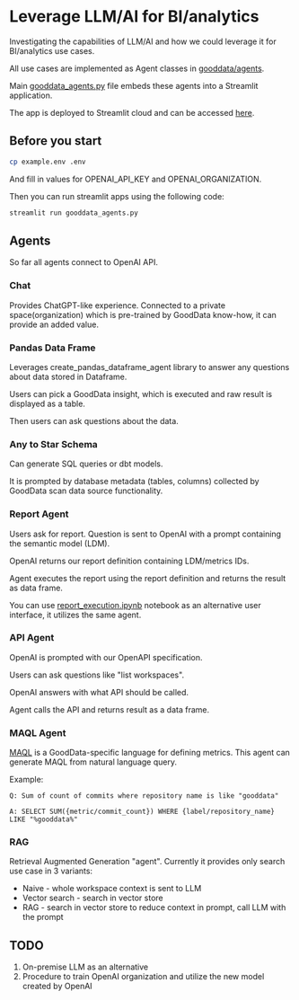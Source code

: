 # Leverage LLM/AI for BI/analytics
Investigating the capabilities of LLM/AI and how we could leverage it for BI/analytics use cases.

All use cases are implemented as Agent classes in [gooddata/agents](gooddata/agents).

Main [gooddata_agents.py](gooddata_agents.py) file embeds these agents into a Streamlit application.

The app is deployed to Streamlit cloud and can be accessed [here](https://artifical-business-intelligence.streamlit.app/).

## Before you start

```bash
cp example.env .env
```

And fill in values for OPENAI_API_KEY and OPENAI_ORGANIZATION.

Then you can run streamlit apps using the following code:

```bash
streamlit run gooddata_agents.py
```

## Agents
So far all agents connect to OpenAI API.

### Chat
Provides ChatGPT-like experience.
Connected to a private space(organization) which is pre-trained by GoodData know-how, it can provide an added value.

### Pandas Data Frame
Leverages create_pandas_dataframe_agent library to answer any questions about data stored in Dataframe.

Users can pick a GoodData insight, which is executed and raw result is displayed as a table.

Then users can ask questions about the data.

### Any to Star Schema
Can generate SQL queries or dbt models.

It is prompted by database metadata (tables, columns) collected by GoodData scan data source functionality.

### Report Agent

Users ask for report. Question is sent to OpenAI with a prompt containing the semantic model (LDM).

OpenAI returns our report definition containing LDM/metrics IDs.

Agent executes the report using the report definition and returns the result as data frame.

You can use [report_execution.ipynb](report_execution.ipynb) notebook as an alternative user interface,
it utilizes the same agent.

### API Agent
OpenAI is prompted with our OpenAPI specification.

Users can ask questions like "list workspaces".

OpenAI answers with what API should be called.

Agent calls the API and returns result as a data frame.

### MAQL Agent
[MAQL](https://www.gooddata.com/docs/cloud/create-metrics/maql/) is a GoodData-specific language for defining metrics.
This agent can generate MAQL from natural language query.

Example:
```
Q: Sum of count of commits where repository name is like "gooddata"

A: SELECT SUM({metric/commit_count}) WHERE {label/repository_name} LIKE "%gooddata%"
```

### RAG
Retrieval Augmented Generation "agent".
Currently it provides only search use case in 3 variants:
- Naive - whole workspace context is sent to LLM
- Vector search - search in vector store
- RAG - search in vector store to reduce context in prompt, call LLM with the prompt

## TODO
1. On-premise LLM as an alternative
2. Procedure to train OpenAI organization and utilize the new model created by OpenAI
